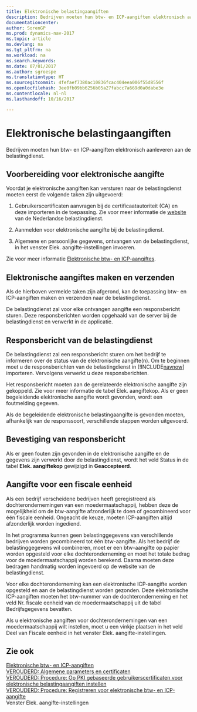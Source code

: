```yaml
---
title: Elektronische belastingaangiften
description: Bedrijven moeten hun btw- en ICP-aangiften elektronisch aanleveren aan de belastingdienst.
documentationcenter: 
author: SorenGP
ms.prod: dynamics-nav-2017
ms.topic: article
ms.devlang: na
ms.tgt_pltfrm: na
ms.workload: na
ms.search.keywords: 
ms.date: 07/01/2017
ms.author: sgroespe
ms.translationtype: HT
ms.sourcegitcommit: 4fefaef7380ac10836fcac404eea006f55d8556f
ms.openlocfilehash: 3ee0fb09bb6256b05a27fabcc7a669d0a0dabe3e
ms.contentlocale: nl-nl
ms.lasthandoff: 10/16/2017

---
```

# <a name="electronic-tax-declarations"></a>Elektronische belastingaangiften
Bedrijven moeten hun btw- en ICP-aangiften elektronisch aanleveren aan de belastingdienst.  
  
## <a name="prepare-for-electronic-declaration"></a>Voorbereiding voor elektronische aangifte  
 Voordat je elektronische aangiften kan versturen naar de belastingdienst moeten eerst de volgende taken zijn uitgevoerd:  
  
1.  Gebruikerscertificaten aanvragen bij de certificaatautoriteit (CA) en deze importeren in de toepassing. Zie voor meer informatie de [website](http://go.microsoft.com/fwlink/?LinkID=223151) van de Nederlandse belastingdienst.  
  
2.  Aanmelden voor elektronische aangifte bij de belastingdienst.  
  
3.  Algemene en persoonlijke gegevens, ontvangen van de belastingdienst, in het venster Elek. aangifte-instellingen invoeren.  
  
 Zie voor meer informatie [Elektronische btw- en ICP-aangiftes](electronic-vat-and-icp-declarations.md).  
  
## <a name="create-and-submit-electronic-declarations"></a>Elektronische aangiftes maken en verzenden  
 Als de hierboven vermelde taken zijn afgerond, kan de toepassing btw- en ICP-aangiften maken en verzenden naar de belastingdienst.  
  
 De belastingdienst zal voor elke ontvangen aangifte een responsbericht sturen. Deze responsberichten worden opgehaald van de server bij de belastingdienst en verwerkt in de applicatie.  
  
## <a name="response-message-from-the-tax-authorities"></a>Responsbericht van de belastingdienst  
 De belastingdienst zal een responsbericht sturen om het bedrijf te informeren over de status van de elektronische aangifte(n). Om te beginnen moet u de responsberichten van de belastingdienst in [!INCLUDE[navnow](../../includes/navnow_md.md)] importeren. Vervolgens verwerkt u deze responsberichten.  
  
 Het responsbericht moeten aan de gerelateerde elektronische aangifte zijn gekoppeld. Zie voor meer informatie de tabel Elek. aangiftekop. Als er geen begeleidende elektronische aangifte wordt gevonden, wordt een foutmelding gegeven.  
  
 Als de begeleidende elektronische belastingaangifte is gevonden moeten, afhankelijk van de responssoort, verschillende stappen worden uitgevoerd.  
  
## <a name="acknowledgement-response-message"></a>Bevestiging van responsbericht  
 Als er geen fouten zijn gevonden in de elektronische aangifte en de gegevens zijn verwerkt door de belastingdienst, wordt het veld Status in de tabel **Elek. aangiftekop** gewijzigd in **Geaccepteerd**.  
  
## <a name="declaration-for-a-fiscal-entity"></a>Aangifte voor een fiscale eenheid  
 Als een bedrijf verscheidene bedrijven heeft geregistreerd als dochterondernemingen van een moedermaatschappij, hebben deze de mogelijkheid om de btw-aangifte afzonderlijk te doen of gecombineerd voor één fiscale eenheid. Ongeacht de keuze, moeten ICP-aangiften altijd afzonderlijk worden ingediend.  
  
 In het programma kunnen geen belastinggegevens van verschillende bedrijven worden gecombineerd tot één btw-aangifte. Als het bedrijf de belastinggegevens wil combineren, moet er een btw-aangifte op papier worden opgesteld voor elke dochteronderneming en moet het totale bedrag voor de moedermaatschappij worden berekend. Daarna moeten deze bedragen handmatig worden ingevoerd op de website van de belastingdienst.  
  
 Voor elke dochteronderneming kan een elektronische ICP-aangifte worden opgesteld en aan de belastingdienst worden gezonden. Deze elektronische ICP-aangiften moeten het btw-nummer van de dochteronderneming en het veld Nr. fiscale eenheid van de moedermaatschappij uit de tabel Bedrijfsgegevens bevatten.  
  
 Als u elektronische aangiften voor dochterondernemingen van een moedermaatschappij wilt instellen, moet u een vinkje plaatsen in het veld Deel van Fiscale eenheid in het venster Elek. aangifte-instellingen.  
  
## <a name="see-also"></a>Zie ook  
 [Elektronische btw- en ICP-aangiften](electronic-vat-and-icp-declarations.md)   
 [VEROUDERD: Algemene parameters en certificaten](OBSOLETE:%20General%20Parameters%20and%20Certificates.md)   
 [VEROUDERD: Procedure: Op PKI gebaseerde gebruikerscertificaten voor elektronische belastingaangiften instellen](OBSOLETE:%20How%20to:%20Set%20Up%20PKI-Based%20User%20Certificates%20for%20Electronic%20Tax%20Declarations.md)   
 [VEROUDERD: Procedure: Registreren voor elektronische btw- en ICP-aangifte](OBSOLETE:%20How%20to:%20Register%20for%20Electronic%20VAT%20and%20ICP%20Declarations.md)   
 Venster Elek. aangifte-instellingen
